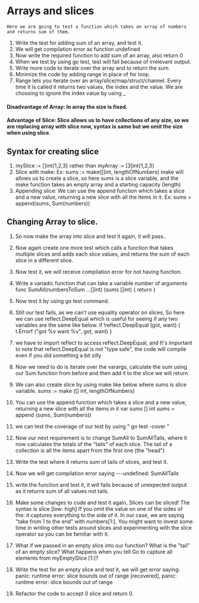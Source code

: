 # Arrays and slices

	Here we are going to test a function which takes an array of numbers and returns sum of them.
1. Write the test for adding sum of an array, and test it.
1. We will get compilation error as function undefined
1. Now write the required function to add sum of an array, also return 0
1. When we test by using go test, test will fail because of irrelevant output.
1. Write more code to iterate over the array and to return the sum.
1. Minimize the code by adding range in place of for loop.
1. Range lets you iterate over an array/slice/map/struct/channel. Every time it is called it returns two values, the index and the value. We are choosing to ignore the index value by using _
#### Disadvantage of Array: In array the size is fixed.
#### Advantage of Slice: Slice allows us to have collections of any size, so we are replacing array with slice now, syntax is same but we omit the size when using slice.
## Syntax for creating slice
1. mySlice := []int{1,2,3} rather than myArray := [3]int{1,2,3}
1. Slice with make:
   Ex: sums := make([]int, lengthOfNumbers)
   make will allows us to create a slice, so here sums is a slice variable, and the make function takes an empty array and a starting capacity (length)
1. Appending slice:
   We can use the append function which takes a slice and a new value, returning a new slice with all the items in it.
   Ex: sums = append(sums, Sum(numbers))
## Changing Array to slice.
1. So now make the array into slice and test it again, it will pass..
1. Now again create one more test which calls a function that takes multiple slices and adds each slice values, and returns the sum of each slice in a different slice.
1. Now test it, we will receive compilation error for not having function.
1. Write a variadic function that can take a variable number of arguments
        func SumAll(numbersToSum ...[]int) (sums []int) {
                return
        }

1. Now test it by using go test command.
1. Still our test fails, as we can’t use equality operator on slices, So here we can use reflect.DeepEqual which is useful for seeing if any two variables are the same like below.
        if !reflect.DeepEqual (got, want) {
            t.Errorf ("got %v want %v", got, want)
        }
1. we have to import reflect to access reflect.DeepEqual, and It's important to note that   reflect.DeepEqual is not "type safe", the code will compile even if you did something a bit silly
1. Now we need to do is iterate over the varargs, calculate the sum using our Sum function     from before and then add it to the slice we will return
1. We can also create slice by using make like below where sums is slice variable.
	sums := make ([] int, lengthOfNumbers)
1. You can use the append function which takes a slice and a new value, returning a new slice with all the items in it
	var sums [] int
        sums = append (sums, Sum(numbers))
1. we can test the coverage of our test by using " go test -cover "
1. Now our next requirement is to change SumAll to SumAllTails, where it now calculates the totals of the "tails" of each slice. The tail of a collection is all the items apart from the first one (the "head")
1. Write the test where it returns sum of tails of slices, and test it.
1. Now we will get compilation error saying ---undefined: SumAllTails
1. write the function and test it, it will fails because of unexpected output as it returns sum of all values not tails.
1. Make some changes to code and test it again, Slices can be sliced! The syntax is slice [low: high] If you omit the value on one of the sides of the: it captures everything to the side of it. In our case, we are saying "take from 1 to the end" with numbers[1:]. You might want to invest some time in writing other tests around slices and experimenting with the slice operator so you can be familiar with it.
1. What if we passed in an empty slice into our function? What is the "tail" of an empty slice? What happens when you tell Go to capture all elements from myEmptySlice [1:]?
1. Write the test for an empty slice and test it, we will get error saying:
panic: runtime error: slice bounds out of range [recovered], panic: runtime error: slice bounds out of range
1. Refactor the code to accept 0 slice and return 0.

